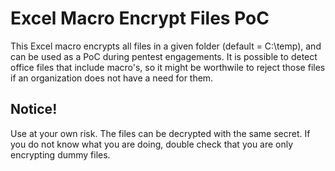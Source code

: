 # Excel Macro Encrypt Files PoC

This Excel macro encrypts all files in a given folder (default = C:\\temp), and can be used as a PoC during pentest engagements.
It is possible to detect office files that include macro's, so it might be worthwile to reject those files if an organization does not have a need for them.


## Notice!

Use at your own risk. The files can be decrypted with the same secret. If you do not know what you are doing, double check that you are only encrypting dummy files.